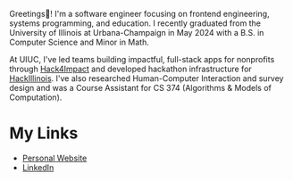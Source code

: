 <!--
**ashayp22/ashayp22** is a ✨ _special_ ✨ repository because its `README.md` (this file) appears on your GitHub profile.
-->
Greetings🖖! I'm a software engineer focusing on frontend engineering, systems programming, and education. I recently graduated from the University of Illinois at Urbana-Champaign in May 2024 with a B.S. in Computer Science and Minor in Math.

At UIUC, I've led teams building impactful, full-stack apps for nonprofits through [Hack4Impact](https://github.com/hack4impact-uiuc) and developed hackathon infrastructure for [HackIllinois](https://github.com/HackIllinois). I've also researched Human-Computer Interaction and survey design and was a Course Assistant for CS 374 (Algorithms & Models of Computation).

# My Links

* [Personal Website](http://ashayp.com/)
* [LinkedIn](https://www.linkedin.com/in/ashay-parikh-a0621619a/)
